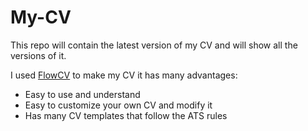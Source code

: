 # My-CV
This repo will contain the latest version of my CV and will show all the versions of it.

I used [FlowCV](https://app.flowcv.com/dashboard) to make my CV it has many advantages:
 - Easy to use and understand
 - Easy to customize your own CV and modify it
 - Has many CV templates that follow the ATS rules
